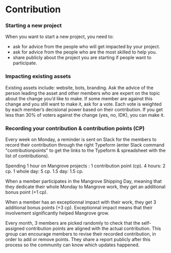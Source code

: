 # Contribution


### Starting a new project
When you want to start a new project, you need to:
- ask for advice from the people who will get impacted by your project.
- ask for advice from the people who are the most skilled to help you.
- share publicly about the project you are starting if people want to participate.


### Impacting existing assets
Existing assets include: website, bots, branding.
Ask the advice of the person leading the asset and other members who are expert on the topic about the change you’d like to make.
If some member are against this change and you still want to make it, ask for a vote. Each vote is weighted by each member’s decisional power based on their contribution.  If you get less than 30% of voters against the change (yes, no, IDK), you can make it.


### Recording your contribution & contribution points (CP)
Every week on Monday, a reminder is sent on Slack for the members to record their contribution through the right Typeform (enter Slack command "contributionpoints" to get the links to the Typeform & spreadsheet with the list of contributions).

Spending 1 hour on Mangrove projects : 1 contribution point (cp).
4 hours: 2 cp.
1 whole day: 5 cp.
1.5 day: 1.5 cp.

When a member participates in the Mangrove Shipping Day, meaning that they dedicate their whole Monday to Mangrove work, they get an additional bonus point (+1 cp).

When a member has an exceptionnal impact with their work, they get 3 additional bonus points (+3 cp). Exceptionnal impact means that their involvement significantly helped Mangrove grow.

Every month, 3 members are picked randomly to check that the self-assigned contribution points are aligned with the actual contribution. This group can encourage members to revise their recorded contribution, in order to add or remove points. They share a report publicly after this process so the community can know which updates happened.